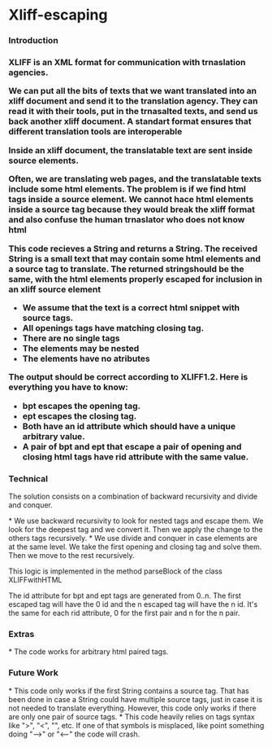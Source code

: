 <h1> Xliff-escaping </h1>

<h3> Introduction <h3>
<p> XLIFF is an XML format for communication with trnaslation agencies.</p>
<p> We can put all the bits of texts that we want translated into an xliff document and send it to the translation agency.
They can read it with their tools, put in the trnasalted texts, and send us back another xliff document. A standart format ensures that different translation tools are interoperable </p>
<p> Inside an xliff document, the translatable text are sent inside source elements.</p>

<p> Often, we are translating web pages, and the translatable texts include some html elements. The problem is if we find html tags inside a source element. We cannot hace html elements inside a source tag because they would break the xliff format and also confuse the human trnaslator who does not know html </p>

<p>This code recieves a String and returns a String. The received String is a small text that may contain some html elements and a source tag to translate. The returned stringshould be the same, with the html elements properly escaped for inclusion in an xliff source element</p>

* We assume that the text is a correct html snippet with source tags.
* All openings tags have matching closing tag.
* There are no single tags
* The elements may be nested
* The elements have no atributes

<p> The output should be correct according to XLIFF1.2. Here is everything you have to know: </p>

* bpt escapes the opening tag.
* ept escapes the closing tag.
* Both have an id attribute which should have a unique arbitrary value.
* A pair of bpt and ept that escape a pair of opening and closing html tags have rid attribute with the same value.

<h3>Technical</h3>
<p> The solution consists on a combination of backward recursivity and divide and conquer.</p>
* We use backward recursivity to look for nested tags and escape them. We look for the deepest tag and we convert it. Then we apply the change to the others tags recursively.
* We use divide and conquer in case elements are at the same level. We take the first opening and closing tag and solve them. Then we move to the rest recursively.

<p> This logic is implemented in the method parseBlock of the class XLIFFwithHTML</p>

<p> The id attribute for bpt and ept tags are generated from 0..n. The first escaped tag will have the 0 id and the n escaped tag will have the n id. It's the same for each rid attribute, 0 for the first pair and n for the n pair. </p>

<h3>Extras</h3>
* The code works for arbitrary html paired tags.

<h3> Future Work </h3>
* This code only works if the first String contains a source tag. That has been done in case a String could have multiple source tags, just in case it is not needed to translate everything. However, this code only works if there are only one pair of source tags.
* This code heavily relies on tags syntax like ">", "<", "</*>", etc. If one of that symbols is misplaced, like point something doing "-->" or "<--" the code will crash. 
